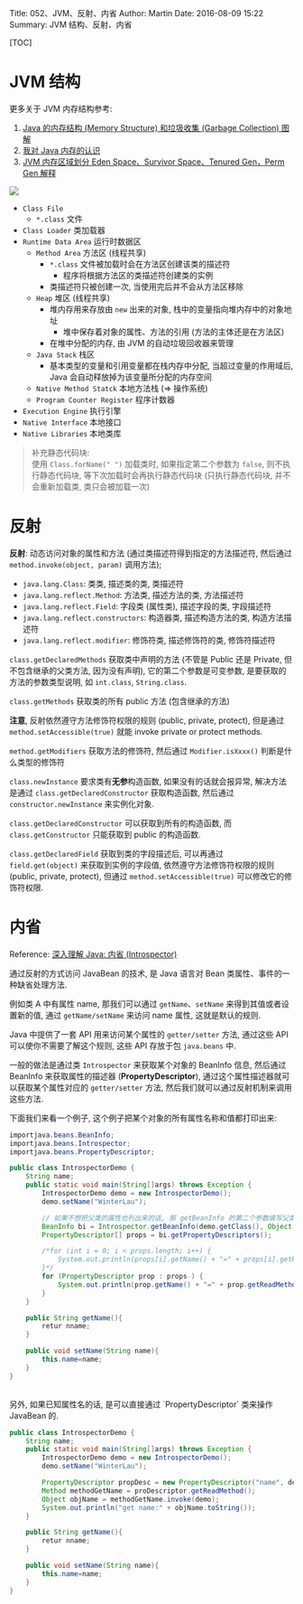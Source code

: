 Title: 052、JVM、反射、内省
Author: Martin
Date: 2016-08-09 15:22
Summary: JVM 结构、反射、内省

[TOC]

# JVM 结构
更多关于 JVM 内存结构参考:<br>
1. [Java 的内存结构 (Memory Structure) 和垃圾收集 (Garbage Collection) 图解](http://blog.csdn.net/autofei/article/details/7456213)<br>
2. [我对 Java 内存的认识](http://blog.sina.com.cn/s/blog_68158ebf0100wp83.html)<br>
3. [JVM 内存区域划分 Eden Space、Survivor Space、Tenured Gen，Perm Gen 解释](http://blog.chinaunix.net/xmlrpc.php?r=blog/article&uid=29632145&id=4616836)


![](http://i66.tinypic.com/2usdicj.jpg)

- `Class File`
    + `*.class` 文件
- `Class Loader` 类加载器
- `Runtime Data Area` 运行时数据区
    + `Method Area` 方法区 (线程共享)
        + `*.class` 文件被加载时会在方法区创建该类的描述符
            * 程序将根据方法区的类描述符创建类的实例
        + 类描述符只被创建一次, 当使用完后并不会从方法区移除
    + `Heap` 堆区 (线程共享)
        + 堆内存用来存放由 `new` 出来的对象, 栈中的变量指向堆内存中的对象地址
            * 堆中保存着对象的属性、方法的引用 (方法的主体还是在方法区)
        + 在堆中分配的内存, 由 JVM 的自动垃圾回收器来管理
    + `Java Stack` 栈区
        + 基本类型的变量和引用变量都在栈内存中分配, 当超过变量的作用域后, Java 会自动释放掉为该变量所分配的内存空间
    + `Native Method Statck` 本地方法栈 (=\> 操作系统)
    + `Program Counter Register` 程序计数器
- `Execution Engine` 执行引擎
- `Native Interface` 本地接口
- `Native Libraries` 本地类库

> 补充静态代码块:<br>
> 使用 `Class.forName(" ")` 加载类时, 如果指定第二个参数为 `false`, 则不执行静态代码块, 等下次加载时会再执行静态代码块 (只执行静态代码块, 并不会重新加载类, 类只会被加载一次)

# 反射
**反射**: 动态访问对象的属性和方法 (通过类描述符得到指定的方法描述符, 然后通过 `method.invoke(object, param)` 调用方法);

- `java.lang.Class`: 类类, 描述类的类, 类描述符
- `java.lang.reflect.Method`: 方法类, 描述方法的类, 方法描述符
- `java.lang.reflect.Field`: 字段类 (属性类), 描述字段的类, 字段描述符
- `java.lang.reflect.constructors`: 构造器类, 描述构造方法的类, 构造方法描述符
- `java.lang.reflect.modifier`: 修饰符类, 描述修饰符的类, 修饰符描述符

`class.getDeclaredMethods` 获取类中声明的方法 (不管是 Public 还是 Private, 但不包含继承的父类方法, 因为没有声明), 它的第二个参数是可变参数, 是要获取的方法的参数类型说明, 如 `int.class`, `String.class`.

`class.getMethods` 获取类的所有 public 方法 (包含继承的方法)

**注意**, 反射依然遵守方法修饰符权限的规则 (public, private, protect), 但是通过 `method.setAccessible(true)` 就能 invoke private or protect methods.

`method.getModifiers` 获取方法的修饰符, 然后通过 `Modifier.isXxxx()` 判断是什么类型的修饰符

`class.newInstance` 要求类有**无参**构造函数, 如果没有的话就会报异常, 解决方法是通过 `class.getDeclaredConstructor` 获取构造函数, 然后通过 `constructor.newInstance` 来实例化对象.

`class.getDeclaredConstructor` 可以获取到所有的构造函数, 而 `class.getConstructor` 只能获取到 public 的构造函数.

`class.getDeclaredField` 获取到类的字段描述后, 可以再通过 `field.get(object)` 来获取到实例的字段值, 依然遵守方法修饰符权限的规则 (public, private, protect), 但通过 `method.setAccessible(true)` 可以修改它的修饰符权限.

# 内省
Reference: [深入理解 Java: 内省 (Introspector)](http://www.cnblogs.com/peida/archive/2013/06/03/3090842.html)

通过反射的方式访问 JavaBean 的技术, 是 Java 语言对 Bean 类属性、事件的一种缺省处理方法.

例如类 A 中有属性 name, 那我们可以通过 `getName`、`setName` 来得到其值或者设置新的值, 通过 `getName/setName` 来访问 name 属性, 这就是默认的规则.

Java 中提供了一套 API 用来访问某个属性的 `getter/setter` 方法, 通过这些 API 可以使你不需要了解这个规则, 这些 API 存放于包 `java.beans` 中.

一般的做法是通过类 `Introspector` 来获取某个对象的 BeanInfo 信息, 然后通过 BeanInfo 来获取属性的描述器 (**PropertyDescriptor**), 通过这个属性描述器就可以获取某个属性对应的 `getter/setter` 方法, 然后我们就可以通过反射机制来调用这些方法.

下面我们来看一个例子, 这个例子把某个对象的所有属性名称和值都打印出来:

```java
importjava.beans.BeanInfo;
importjava.beans.Introspector;
importjava.beans.PropertyDescriptor;

public class IntrospectorDemo {
    String name;
    public static void main(String[]args) throws Exception {
        IntrospectorDemo demo = new IntrospectorDemo();
        demo.setName("WinterLau");

        // 如果不想把父类的属性也列出来的话, 那 getBeanInfo 的第二个参数填写父类的信息
        BeanInfo bi = Introspector.getBeanInfo(demo.getClass(), Object.class);
        PropertyDescriptor[] props = bi.getPropertyDescriptors();

        /*for (int i = 0; i < props.length; i++) {
            System.out.println(props[i].getName() + "=" + props[i].getReadMethod().invoke(demo));
        }*/
        for (PropertyDescriptor prop : props ) {
            System.out.println(prop.getName() + "=" + prop.getReadMethod().invoke(demo));
        }
    }

    public String getName(){
        retur nname;
    }

    public void setName(String name){
        this.name=name;
    }
}
```
<br>
另外, 如果已知属性名的话, 是可以直接通过 `PropertyDescriptor` 类来操作 JavaBean 的.

```java
public class IntrospectorDemo {
    String name;
    public static void main(String[]args) throws Exception {
        IntrospectorDemo demo = new IntrospectorDemo();
        demo.setName("WinterLau");

        PropertyDescriptor propDesc = new PropertyDescriptor("name", demo);
        Method methodGetName = proDescriptor.getReadMethod();
        Object objName = methodGetName.invoke(demo);
        System.out.println("get name:" + objName.toString());
    }

    public String getName(){
        retur nname;
    }

    public void setName(String name){
        this.name=name;
    }
}
```
